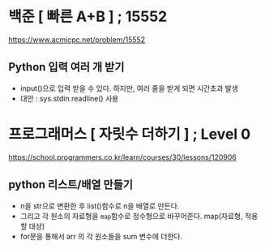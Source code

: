 # 백준 [ 빠른 A+B ] ; 15552

<https://www.acmicpc.net/problem/15552>

## Python 입력 여러 개 받기

- input()으로 입력 받을 수 있다. 하지만, 여러 줄을 받게 되면 시간초과 발생
- 대안 : sys.stdin.readline() 사용

# 프로그래머스 [ 자릿수 더하기 ] ; Level 0

<https://school.programmers.co.kr/learn/courses/30/lessons/120906>

## python 리스트/배열 만들기

- n을 str으로 변환한 후 list()함수로 n을 배열로 만든다.
- 그리고 각 원소의 자료형을 `map`함수로 정수형으로 바꾸어준다.
  map(자료형, 적용할 대상)
- for문을 통해서 arr 의 각 원소들을 sum 변수에 더한다.

